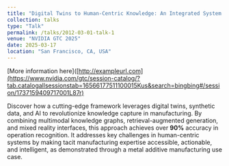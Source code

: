 ```yaml
---
title: "Digital Twins to Human-Centric Knowledge: An Integrated System for Manufacturing Expertise"
collection: talks
type: "Talk"
permalink: /talks/2012-03-01-talk-1
venue: "NVIDIA GTC 2025"
date: 2025-03-17
location: "San Francisco, CA, USA"
---
```


[More information here]([http://exampleurl.com](https://www.nvidia.com/gtc/session-catalog/?tab.catalogallsessionstab=16566177511100015Kus&search=bingbing#/session/1737159409717001L87r)

Discover how a cutting-edge framework leverages digital twins, synthetic data, and AI to revolutionize knowledge capture in manufacturing. By combining multimodal knowledge graphs, retrieval-augmented generation, and mixed reality interfaces, this approach achieves over **90%** accuracy in operation recognition. It addresses key challenges in human-centric systems by making tacit manufacturing expertise accessible, actionable, and intelligent, as demonstrated through a metal additive manufacturing use case.
